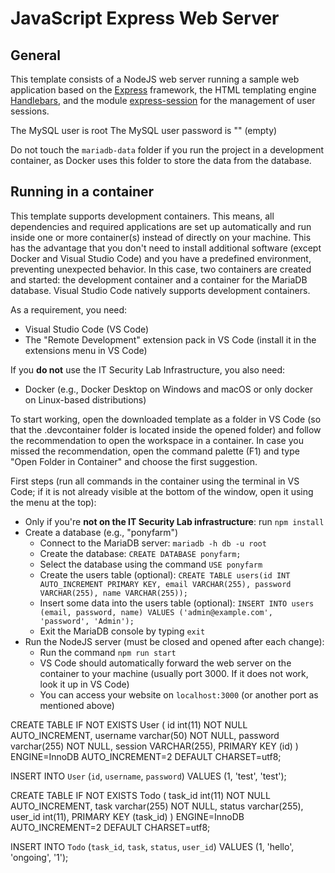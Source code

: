 # JavaScript Express Web Server

## General
This template consists of a NodeJS web server running a sample web application based on the [Express](https://expressjs.com/) framework, the HTML templating engine [Handlebars](https://handlebarsjs.com/), and the module [express-session](https://expressjs.com/en/resources/middleware/session.html) for the management of user sessions.

The MySQL user is root
The MySQL user password is "" (empty)

Do not touch the `mariadb-data` folder if you run the project in a development container, as Docker uses this folder to store the data from the database.


## Running in a container

This template supports development containers.
This means, all dependencies and required applications are set up automatically and run inside one or more container(s) instead of directly on your machine.
This has the advantage that you don't need to install additional software (except Docker and Visual Studio Code) and you have a predefined environment, preventing unexpected behavior.
In this case, two containers are created and started: the development container and a container for the MariaDB database.
Visual Studio Code natively supports development containers.

As a requirement, you need:

- Visual Studio Code (VS Code)
- The "Remote Development" extension pack in VS Code (install it in the extensions menu in VS Code)

If you **do not** use the IT Security Lab Infrastructure, you also need:
- Docker (e.g., Docker Desktop on Windows and macOS or only docker on Linux-based distributions)

To start working, open the downloaded template as a folder in VS Code (so that the .devcontainer folder is located inside the opened folder) and follow the recommendation to open the workspace in a container.
In case you missed the recommendation, open the command palette (F1) and type "Open Folder in Container" and choose the first suggestion.

First steps (run all commands in the container using the terminal in VS Code; if it is not already visible at the bottom of the window, open it using the menu at the top):

- Only if you're **not on the IT Security Lab infrastructure**: run `npm install`
- Create a database (e.g., "ponyfarm")
  - Connect to the MariaDB server: `mariadb -h db -u root`
  - Create the database: `CREATE DATABASE ponyfarm;`
  - Select the database using the command `USE ponyfarm`
  - Create the users table (optional): `CREATE TABLE users(id INT AUTO_INCREMENT PRIMARY KEY, email VARCHAR(255), password VARCHAR(255), name VARCHAR(255));`
  - Insert some data into the users table (optional): `INSERT INTO users (email, password, name) VALUES ('admin@example.com', 'password', 'Admin');`
  - Exit the MariaDB console by typing `exit`
- Run the NodeJS server (must be closed and opened after each change):
  - Run the command `npm run start`
  - VS Code should automatically forward the web server on the container to your machine (usually port 3000. If it does not work, look it up in VS Code)
  - You can access your website on `localhost:3000` (or another port as mentioned above)


CREATE TABLE IF NOT EXISTS User (
  id int(11) NOT NULL AUTO_INCREMENT,
  username varchar(50) NOT NULL,
  password varchar(255) NOT NULL,
  session VARCHAR(255),
  PRIMARY KEY (id)
) ENGINE=InnoDB AUTO_INCREMENT=2 DEFAULT CHARSET=utf8;

INSERT INTO `User` (`id`, `username`, `password`) VALUES (1, 'test', 'test');


CREATE TABLE IF NOT EXISTS Todo (
  task_id int(11) NOT NULL AUTO_INCREMENT,
  task varchar(255) NOT NULL,
  status varchar(255),
  user_id int(11),
  PRIMARY KEY (task_id)
) ENGINE=InnoDB AUTO_INCREMENT=2 DEFAULT CHARSET=utf8;

INSERT INTO `Todo` (`task_id`, `task`, `status`, `user_id`) VALUES (1, 'hello', 'ongoing', '1');
